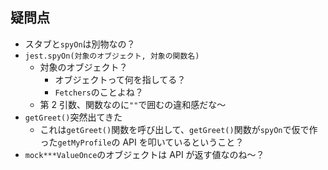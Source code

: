 ## 疑問点

- スタブと`spyOn`は別物なの？
- `jest.spyOn(対象のオブジェクト, 対象の関数名)`
  - 対象のオブジェクト？
    - オブジェクトって何を指してる？
    - `Fetchers`のことよね？
  - 第 2 引数、関数なのに`""`で囲むの違和感だな〜
- `getGreet()`突然出てきた
  - これは`getGreet()`関数を呼び出して、`getGreet()`関数が`spyOn`で仮で作った`getMyProfile`の API を叩いているということ？
- `mock***ValueOnce`のオブジェクトは API が返す値なのね〜？
